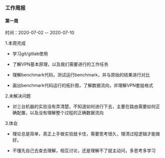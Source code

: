 ### 工作周报
#### 第一周
时间：2020-07-02 -- 2020-07-10

1.本周完成
- 学习git/gitlab使用

- 了解VPN基本原理，以及我们需要进行的工作任务

- 理解benchmark代码，测试运行benchmark，并与原始的结果进行对比

- 画出benchmark代码运行的拓扑图，了解数据流向，并理解VPN套娃格式

2.未解决问题
- 对三台机器的实验没有弄清楚，不知道如何进行下去，主要在路由需要如何正确配置，以及没有理解整个过程的正确数据流向

3.体会
- 理论总是简单，真正上手做实验就卡住，需要思考很久，理清过程逻辑才能做好。

- 不懂先自己去查去理解，相互讨论，还是理解不了就主动问，多思考多学习
